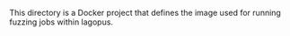 This directory is a Docker project that defines the image used for running
fuzzing jobs within lagopus.
